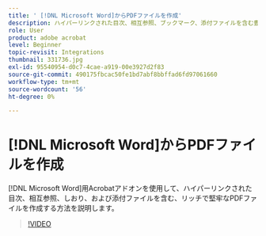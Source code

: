 ```yaml
---
title: ' [!DNL Microsoft Word]からPDFファイルを作成'
description: ハイパーリンクされた目次、相互参照、ブックマーク、添付ファイルを含む豊富で堅牢なPDFファイルは、 [!DNL Microsoft Word]用Acrobatアドオンを使用して簡単に作成できます。
role: User
product: adobe acrobat
level: Beginner
topic-revisit: Integrations
thumbnail: 331736.jpg
exl-id: 95540954-d0c7-4cae-a919-00e3927d2f83
source-git-commit: 490175fbcac50fe1bd7abf8bbffad6fd97061660
workflow-type: tm+mt
source-wordcount: '56'
ht-degree: 0%

---
```


# [!DNL Microsoft Word]からPDFファイルを作成

[!DNL Microsoft Word]用Acrobatアドオンを使用して、ハイパーリンクされた目次、相互参照、しおり、および添付ファイルを含む、リッチで堅牢なPDFファイルを作成する方法を説明します。

>[!VIDEO](https://video.tv.adobe.com/v/331736?hidetitle=true)
